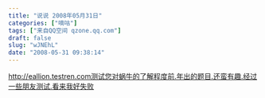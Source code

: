 ```yaml
---
title: "说说 2008年05月31日"
categories: ["嘀咕"]
tags: ["来自QQ空间 qzone.qq.com"]
draft: false
slug: "wJNEhL"
date: "2008-05-31 09:38:14"
---
```


http://eallion.testren.com测试您对蜗牛的了解程度前.年出的题目.还蛮有趣.经过一些朋友测试.看来我好失败
